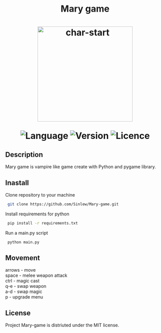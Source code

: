 
<h1 align="center"> Mary game <h1>
<p align = "center">
 <img height=300px src="https://i.ibb.co/0GRZfT4/char-start.png" alt="char-start" border="0" />
</p>
<p align="center">
 <img src="https://img.shields.io/badge/Language-Python-purple?style=plastic" alt="Language" />
 <img src="https://img.shields.io/badge/Version-1.0%20(alpha)-green?style=plastic" alt="Version" />
 <img src="https://img.shields.io/badge/Licence-MIT-blue?style=plastic" alt="Licence" />
</p>

## Description
Mary game is vampire like game create with Python and pygame library. 

## Inastall
Clone repository to your machine 
```bash
 git clone https://github.com/Sinlew/Mary-game.git
```
Install requirements for python
```bash
 pip install -r requirements.txt
```
Run a main.py script
```bash
 python main.py
```

## Movement 
arrows - move <br/> 
space - melee weapon attack <br/> 
ctrl - magic cast <br/> 
q-e - swap weapon <br/> 
a-d - swap magic <br/> 
p - upgrade menu <br/> 

## License
Project Mary-game is distriuted under the MIT license.

